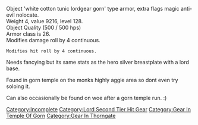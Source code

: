 Object 'white cotton tunic lordgear gorn' type armor, extra flags magic
anti-evil nolocate.  
Weight 4, value 9216, level 128.  
Object Quality (500 / 500 hps)  
Armor class is 26.  
Modifies damage roll by 4 continuous.

`Modifies hit roll by 4 continuous.`

Needs fancying but its same stats as the hero silver breastplate with a
lord base.

Found in gorn temple on the monks highly aggie area so dont even try
soloing it.

Can also occasionally be found on woe after a gorn temple run. :)

[Category:Incomplete](Category:Incomplete "wikilink") [Category:Lord
Second Tier Hit Gear](Category:Lord_Second_Tier_Hit_Gear "wikilink")
[Category:Gear In Temple Of
Gorn](Category:Gear_In_Temple_Of_Gorn "wikilink") [Category:Gear In
Thorngate](Category:Gear_In_Thorngate "wikilink")
